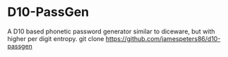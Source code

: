 # D10-PassGen
A D10 based phonetic password generator similar to diceware, but with higher per digit entropy.
git clone https://github.com/jamespeters86/d10-passgen
